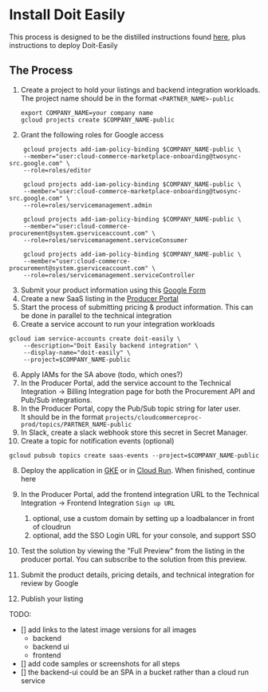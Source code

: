 # Install Doit Easily
This process is designed to be the distilled instructions found [here](3), plus instructions to deploy Doit-Easily

## The Process
1. Create a project to hold your listings and backend integration workloads. The project name should be in the format `<PARTNER_NAME>-public`

    ```
    export COMPANY_NAME=your company name
    gcloud projects create $COMPANY_NAME-public
    ```

2. Grant the following roles for Google access
```
    gcloud projects add-iam-policy-binding $COMPANY_NAME-public \
    --member="user:cloud-commerce-marketplace-onboarding@twosync-src.google.com" \
    --role=roles/editor

    gcloud projects add-iam-policy-binding $COMPANY_NAME-public \
    --member="user:cloud-commerce-marketplace-onboarding@twosync-src.google.com" \
    --role=roles/servicemanagement.admin

    gcloud projects add-iam-policy-binding $COMPANY_NAME-public \
    --member="user:cloud-commerce-procurement@system.gserviceaccount.com" \
    --role=roles/servicemanagement.serviceConsumer

    gcloud projects add-iam-policy-binding $COMPANY_NAME-public \
    --member="user:cloud-commerce-procurement@system.gserviceaccount.com" \
    --role=roles/servicemanagement.serviceController
```
3. Submit your product information using this [Google Form](1)
4. Create a new SaaS listing in the [Producer Portal](2)
4. Start the process of submitting pricing & product information. This can be done in parallel to the technical integration
5. Create a service account to run your integration workloads

```
gcloud iam service-accounts create doit-easily \
    --description="Doit Easily backend integration" \
    --display-name="doit-easily" \
    --project=$COMPANY_NAME-public
```
6. Apply IAMs for the SA above (todo, which ones?)
7. In the Producer Portal, add the service account to the Technical Integration -> Billing Integration page for both the Procurement API and Pub/Sub integrations.
8. In the Producer Portal, copy the Pub/Sub topic string for later user.   
    It should be in the format `projects/cloudcommerceproc-prod/topics/PARTNER_NAME-public`
9. In Slack, create a slack webhook store this secret in Secret Manager.
10. Create a topic for notification events (optional)
```
gcloud pubsub topics create saas-events --project=$COMPANY_NAME-public
```
8. Deploy the application in [GKE](4) or in [Cloud Run](5). When finished, continue here

10. In the Producer Portal, add the frontend integration URL to the Technical Integration -> Frontend Integration `Sign up URL`
     1. optional, use a custom domain by setting up a loadbalancer in front of cloudrun
     1. optional, add the SSO Login URL for your console, and support SSO
11. Test the solution by viewing the "Full Preview" from the listing in the producer portal. You can subscribe to the solution from this preview. 
12. Submit the product details, pricing details, and technical integration for review by Google
13. Publish your listing


TODO:
- [] add links to the latest image versions for all images
    * backend
    * backend ui
    * frontend
- [] add code samples or screenshots for all steps
- [] the backend-ui could be an SPA in a bucket rather than a cloud run service


[1]: https://docs.google.com/forms/d/e/1FAIpQLSfddn4mwKnqtLNQ-m7IgRZ-bgTz4BOsrEDWCf3XBjc_ogKNnA/viewform
[2]: https://console.cloud.google.com/producer-portal
[3]: https://cloud.google.com/marketplace/docs/partners/integrated-saas#checklist
[4]: install-gke.md
[5]: install.md